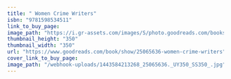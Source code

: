 ```yaml
---
title: " Women Crime Writers"
isbn: "9781598534511"
link_to_buy_page:
image_path: "https://i.gr-assets.com/images/S/photo.goodreads.com/books/1428361219i/25065636._UY350_SS350_.jpg"
thumbnail_height: "350"
thumbnail_width: "350"
url: "https://www.goodreads.com/book/show/25065636-women-crime-writers"
cover_link_to_buy_page:
image_path: "/webhook-uploads/1443584213268_25065636._UY350_SS350_.jpg"
---
```

